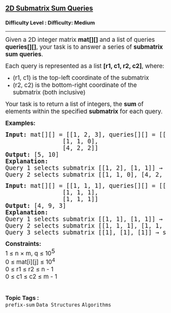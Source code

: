 <h2><a href="https://www.geeksforgeeks.org/problems/2d-submatrix-sum-queries/1?page=2&category=prefix-sum&sortBy=difficulty">2D Submatrix Sum Queries</a></h2><h3>Difficulty Level : Difficulty: Medium</h3><hr><div class="problems_problem_content__Xm_eO"><p><span style="font-size: 14pt;">Given a 2D integer matrix <strong>mat[][]</strong> and a list of queries <strong>queries[][]</strong>, your task is to answer a series of <strong>submatrix sum</strong> <strong>queries</strong>.</span></p>
<p><span style="font-size: 14pt;">Each query is represented as a list <strong>[r1, c1, r2, c2]</strong>, where:</span></p>
<ul>
<li><span style="font-size: 14pt;">(r1, c1) is the top-left coordinate of the submatrix</span></li>
<li><span style="font-size: 14pt;">(r2, c2) is the bottom-right coordinate of the submatrix (both inclusive)</span></li>
</ul>
<p><span style="font-size: 14pt;">Your task is to return a list of integers, the <strong>sum </strong>of elements within the specified <strong>submatrix</strong> for each query.</span></p>
<p><strong><span style="font-size: 14pt;">Examples:&nbsp;</span></strong></p>
<pre><span style="font-size: 18.6667px;"><strong>Input: </strong>mat[][] = [[1, 2, 3], queries[][] = [[0, 0, 1, 1], [1, 0, 2, 2]]
                [1, 1, 0],
                [4, 2, 2]]<br><strong>Output: </strong>[5, 10]<br><strong>Explanation:</strong> <br>Query 1 selects submatrix [[1, 2], [1, 1]] → sum = 5.<br>Query 2 selects submatrix [[1, 1, 0], [4, 2, 2]] → sum = 10.<br></span></pre>
<pre><span style="font-size: 18.6667px;"><strong>Input: </strong>mat[][] = [[1, 1, 1], queries[][] = [[1, 1, 2, 2], [0, 0, 2, 2], [0, 2, 2, 2]]
                [1, 1, 1],
                [1, 1, 1]]<br><strong>Output: </strong>[4, 9, 3]<br><strong>Explanation:</strong> <br>Query 1 selects submatrix [[1, 1], [1, 1]] → sum = 4.<br>Query 2 selects submatrix [[1, 1, 1], [1, 1, 1], [1, 1, 1]] → sum = 9.<br></span><span style="font-size: 14pt;">Query 3 selects submatrix [[1], [1], [1]] → sum = 3.</span></pre>
<p><strong><span style="font-size: 14pt;">Constraints: <br></span></strong><span style="font-size: 14pt;">1 ≤ n × m, q ≤ 10<sup><span style="font-size: 14pt;">5</span><br></sup>0 ≤ mat[i][j] ≤ 10<sup>4<br></sup>0 ≤ r1 ≤ r2 ≤ n - 1<br>0 ≤ c1 ≤ c2 ≤ m - 1</span></p></div><br><p><span style=font-size:18px><strong>Topic Tags : </strong><br><code>prefix-sum</code>&nbsp;<code>Data Structures</code>&nbsp;<code>Algorithms</code>&nbsp;